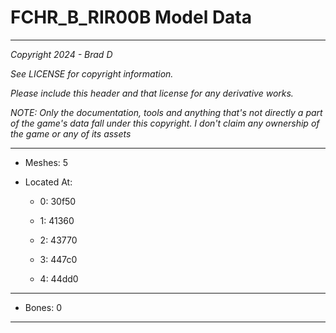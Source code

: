 # FCHR_B_RIR00B Model Data

---

*Copyright 2024 - Brad D*

*See LICENSE for copyright information.*

*Please include this header and that license for any derivative works.*

*NOTE: Only the documentation, tools and anything that's not directly a part of the game's data fall under this copyright. I don't claim any ownership of the game or any of its assets*

---

* Meshes: 5

* Located At:

  * 0: 30f50

  * 1: 41360

  * 2: 43770

  * 3: 447c0

  * 4: 44dd0

---

* Bones: 0

---

